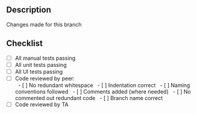 ## Description
Changes made for this branch

## Checklist
- [ ] All manual tests passing
- [ ] All unit tests passing 
- [ ] All UI tests passing
- [ ] Code reviewed by peer:\
&nbsp; - [ ] No redundant whitespace
&nbsp; - [ ] Indentation correct
&nbsp; - [ ] Naming conventions followed
&nbsp; - [ ] Comments added (where needed)
&nbsp; - [ ] No commented out redundant code
&nbsp; - [ ] Branch name correct
- [ ] Code reviewed by TA